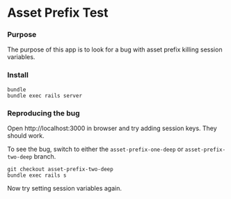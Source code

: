 # Asset Prefix Test

### Purpose ###

The purpose of this app is to look for a bug with asset prefix killing session variables.

### Install ###

    bundle
    bundle exec rails server

### Reproducing the bug ###

Open http://localhost:3000 in browser and try adding session keys. They should work.

To see the bug, switch to either the `asset-prefix-one-deep` or `asset-prefix-two-deep` branch.

    git checkout asset-prefix-two-deep
    bundle exec rails s

Now try setting session variables again.

